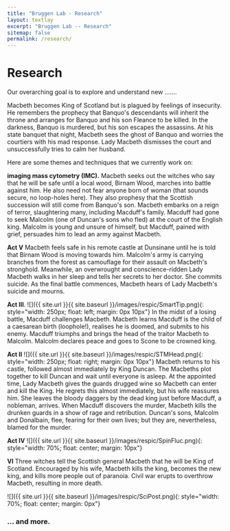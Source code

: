 ```yaml
---
title: "Bruggen Lab - Research"
layout: textlay
excerpt: "Bruggen Lab -- Research"
sitemap: false
permalink: /research/
---
```


# Research

Our overarching goal is to explore and understand new .......

Macbeth becomes King of Scotland but is plagued by feelings of insecurity. He remembers the prophecy that Banquo's descendants will inherit the throne and arranges for Banquo and his son Fleance to be killed. In the darkness, Banquo is murdered, but his son escapes the assassins. At his state banquet that night, Macbeth sees the ghost of Banquo and worries the courtiers with his mad response. Lady Macbeth dismisses the court and unsuccessfully tries to calm her husband. 


Here are some themes and techniques that we currently work on:

**imaging mass cytometry (IMC).** Macbeth seeks out the witches who say that he will be safe until a local wood, Birnam Wood, marches into battle against him. He also need not fear anyone born of woman (that sounds secure, no loop-holes here). They also prophesy that the Scottish succession will still come from Banquo's son. Macbeth embarks on a reign of terror, slaughtering many, including Macduff's family. Macduff had gone to seek Malcolm (one of Duncan's sons who fled) at the court of the English king. Malcolm is young and unsure of himself, but Macduff, pained with grief, persuades him to lead an army against Macbeth. 


**Act V** Macbeth feels safe in his remote castle at Dunsinane until he is told that Birnam Wood is moving towards him. Malcolm's army is carrying branches from the forest as camouflage for their assault on Macbeth's stronghold. Meanwhile, an overwrought and conscience-ridden Lady Macbeth walks in her sleep and tells her secrets to her doctor. She commits suicide. As the final battle commences, Macbeth hears of Lady Macbeth's suicide and mourns. 



**Act III**.
![]({{ site.url }}{{ site.baseurl }}/images/respic/SmartTip.png){: style="width: 250px; float: left; margin: 0px  10px"}
In the midst of a losing battle, Macduff challenges Macbeth. Macbeth learns Macduff is the child of a caesarean birth (loophole!), realises he is doomed, and submits to his enemy. Macduff triumphs and brings the head of the traitor Macbeth to Malcolm. Malcolm declares peace and goes to Scone to be crowned king.


**Act II**  ![]({{ site.url }}{{ site.baseurl }}/images/respic/STMHead.png){: style="width: 250px; float: right; margin: 0px 10px"}
Macbeth returns to his castle, followed almost immediately by King Duncan. The Macbeths plot together to kill Duncan and wait until everyone is asleep. At the appointed time, Lady Macbeth gives the guards drugged wine so Macbeth can enter and kill the King. He regrets this almost immediately, but his wife reassures him. She leaves the bloody daggers by the dead king just before Macduff, a nobleman, arrives. When Macduff discovers the murder, Macbeth kills the drunken guards in a show of rage and retribution. Duncan's sons, Malcolm and Donalbain, flee, fearing for their own lives; but they are, nevertheless, blamed for the murder. 


**Act IV**
![]({{ site.url }}{{ site.baseurl }}/images/respic/SpinFluc.png){: style="width: 70%; float: center; margin: 10px"}

**VI**
Three witches tell the Scottish general Macbeth that he will be King of Scotland. Encouraged by his wife, Macbeth kills the king, becomes the new king, and kills more people out of paranoia. Civil war erupts to overthrow Macbeth, resulting in more death.

![]({{ site.url }}{{ site.baseurl }}/images/respic/SciPost.png){: style="width: 70%; float: center; margin: 0px"}

### ... and more.
